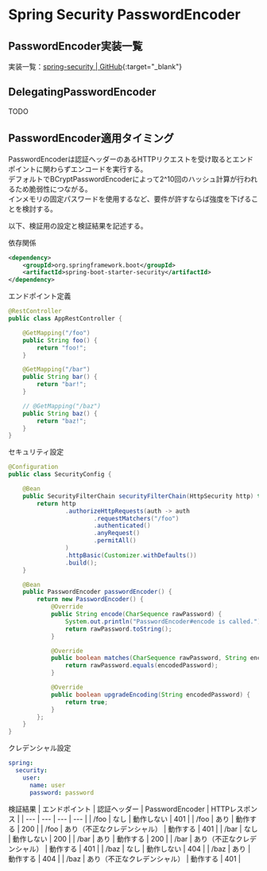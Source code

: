 # Spring Security PasswordEncoder

## PasswordEncoder実装一覧
実装一覧：[spring-security \| GitHub](https://github.com/spring-projects/spring-security/tree/main/crypto/src/main/java/org/springframework/security/crypto/password){:target="_blank"}

## DelegatingPasswordEncoder
TODO

## PasswordEncoder適用タイミング
PasswordEncoderは認証ヘッダーのあるHTTPリクエストを受け取るとエンドポイントに関わらずエンコードを実行する。  
デフォルトでBCryptPasswordEncoderによって2^10回のハッシュ計算が行われるため脆弱性につながる。  
インメモリの固定パスワードを使用するなど、要件が許すならば強度を下げることを検討する。

以下、検証用の設定と検証結果を記述する。

依存関係
```xml
<dependency>
    <groupId>org.springframework.boot</groupId>
    <artifactId>spring-boot-starter-security</artifactId>
</dependency>
```

エンドポイント定義
```java
@RestController
public class AppRestController {

    @GetMapping("/foo")
    public String foo() {
        return "foo!";
    }

    @GetMapping("/bar")
    public String bar() {
        return "bar!";
    }

    // @GetMapping("/baz")
    public String baz() {
        return "baz!";
    }
}
```

セキュリティ設定
```java
@Configuration
public class SecurityConfig {

    @Bean
    public SecurityFilterChain securityFilterChain(HttpSecurity http) throws Exception {
        return http
                .authorizeHttpRequests(auth -> auth
                        .requestMatchers("/foo")
                        .authenticated()
                        .anyRequest()
                        .permitAll()
                )
                .httpBasic(Customizer.withDefaults())
                .build();
    }

    @Bean
    public PasswordEncoder passwordEncoder() {
        return new PasswordEncoder() {
            @Override
            public String encode(CharSequence rawPassword) {
                System.out.println("PasswordEncoder#encode is called.");
                return rawPassword.toString();
            }

            @Override
            public boolean matches(CharSequence rawPassword, String encodedPassword) {
                return rawPassword.equals(encodedPassword);
            }

            @Override
            public boolean upgradeEncoding(String encodedPassword) {
                return true;
            }
        };
    }
}
```

クレデンシャル設定
```yml
spring:
  security:
    user:
      name: user
      password: password
```

検証結果
| エンドポイント | 認証ヘッダー | PasswordEncoder | HTTPレスポンス |
| --- | --- | --- | --- |
| /foo | なし | 動作しない | 401 |
| /foo | あり | 動作する | 200 |
| /foo | あり（不正なクレデンシャル） | 動作する | 401 |
| /bar | なし | 動作しない | 200 |
| /bar | あり | 動作する | 200 |
| /bar | あり（不正なクレデンシャル） | 動作する | 401 |
| /baz | なし | 動作しない | 404 |
| /baz | あり | 動作する | 404 |
| /baz | あり（不正なクレデンシャル） | 動作する | 401 |
